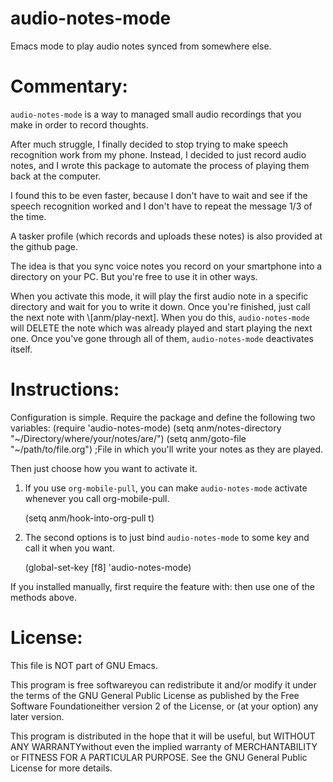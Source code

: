 audio-notes-mode
================

Emacs mode to play audio notes synced from somewhere else.


Commentary:
===

`audio-notes-mode` is a way to managed small audio recordings that you
make in order to record thoughts.

After much struggle, I finally decided to stop trying to make speech
recognition work from my phone. Instead, I decided to just record
audio notes, and I wrote this package to automate the process of
playing them back at the computer.

I found this to be even faster, because I don't have to wait and see
if the speech recognition worked and I don't have to repeat the
message 1/3 of the time.

A tasker profile (which records and uploads these notes) is also
provided at the github page.

The idea is that you sync voice notes you record on your smartphone
into a directory on your PC. But you're free to use it in other ways.

When you activate this mode, it will play the first audio note in a
specific directory and wait for you to write it down. Once you're
finished, just call the next note with \\[anm/play-next]. When you do
this, `audio-notes-mode` will DELETE the note which was already played
and start playing the next one. Once you've gone through all of them,
`audio-notes-mode` deactivates itself.

Instructions:
===

Configuration is simple. Require the package and define the following two variables:
    (require 'audio-notes-mode)
    (setq anm/notes-directory "~/Directory/where/your/notes/are/")
    (setq anm/goto-file "~/path/to/file.org") ;File in which you'll write your notes as they are played.

Then just choose how you want to activate it.

1) If you use `org-mobile-pull`, you can make `audio-notes-mode`
   activate whenever you call org-mobile-pull.

    (setq anm/hook-into-org-pull t)
    
2) The second options is to just bind `audio-notes-mode` to some key
   and call it when you want.

    (global-set-key [f8] 'audio-notes-mode)

If you installed manually, first require the feature with:
then use one of the methods above.

License:
===

This file is NOT part of GNU Emacs.

This program is free softwareyou can redistribute it and/or modify it
under the terms of the GNU General Public License as published by the
Free Software Foundationeither version 2 of the License, or (at your
option) any later version.

This program is distributed in the hope that it will be useful, but
WITHOUT ANY WARRANTYwithout even the implied warranty of
MERCHANTABILITY or FITNESS FOR A PARTICULAR PURPOSE. See the GNU
General Public License for more details.

